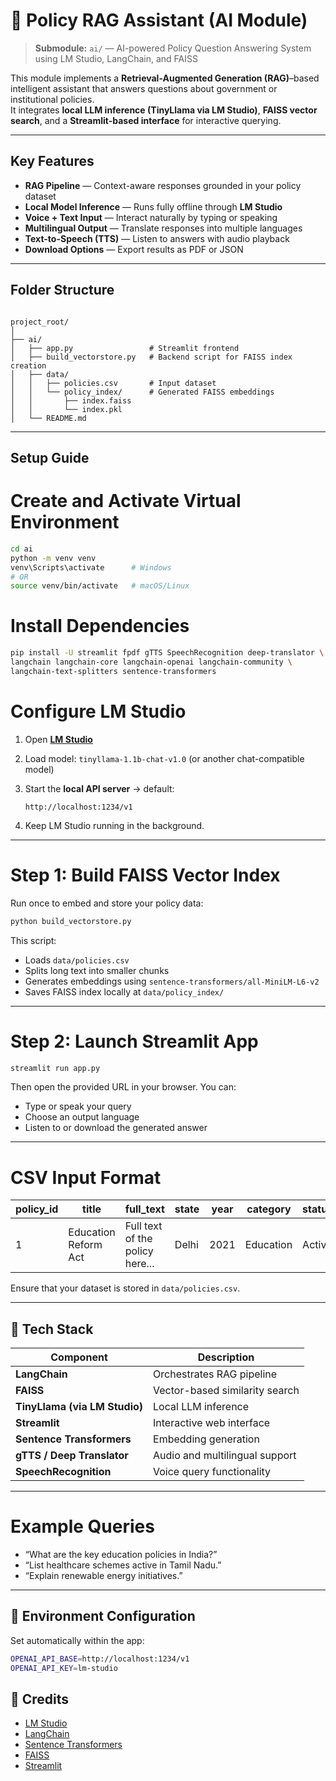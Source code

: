 # 📘 Policy RAG Assistant (AI Module)

> **Submodule:** `ai/` — AI-powered Policy Question Answering System using LM Studio, LangChain, and FAISS  

This module implements a **Retrieval-Augmented Generation (RAG)**–based intelligent assistant that answers questions about government or institutional policies.  
It integrates **local LLM inference (TinyLlama via LM Studio)**, **FAISS vector search**, and a **Streamlit-based interface** for interactive querying.

---

## Key Features

-  **RAG Pipeline** — Context-aware responses grounded in your policy dataset  
-  **Local Model Inference** — Runs fully offline through **LM Studio**  
-  **Voice + Text Input** — Interact naturally by typing or speaking  
-  **Multilingual Output** — Translate responses into multiple languages  
-  **Text-to-Speech (TTS)** — Listen to answers with audio playback  
-  **Download Options** — Export results as PDF or JSON

---

## Folder Structure

```

project_root/
│
├── ai/
│   ├── app.py                 # Streamlit frontend
│   ├── build_vectorstore.py   # Backend script for FAISS index creation
│   ├── data/
│   │   ├── policies.csv       # Input dataset
│   │   └── policy_index/      # Generated FAISS embeddings
│   │       ├── index.faiss
│   │       └── index.pkl
│   └── README.md             
````

---

## Setup Guide

# Create and Activate Virtual Environment

```bash
cd ai
python -m venv venv
venv\Scripts\activate      # Windows
# OR
source venv/bin/activate   # macOS/Linux
````

# Install Dependencies

```bash
pip install -U streamlit fpdf gTTS SpeechRecognition deep-translator \
langchain langchain-core langchain-openai langchain-community \
langchain-text-splitters sentence-transformers
```

# Configure LM Studio

1. Open **[LM Studio](https://lmstudio.ai/)**
2. Load model: `tinyllama-1.1b-chat-v1.0` (or another chat-compatible model)
3. Start the **local API server** → default:

   ```
   http://localhost:1234/v1
   ```
4. Keep LM Studio running in the background.

---

#  Step 1: Build FAISS Vector Index

Run once to embed and store your policy data:

```bash
python build_vectorstore.py
```

This script:

* Loads `data/policies.csv`
* Splits long text into smaller chunks
* Generates embeddings using `sentence-transformers/all-MiniLM-L6-v2`
* Saves FAISS index locally at `data/policy_index/`

---

# Step 2: Launch Streamlit App

```bash
streamlit run app.py
```

Then open the provided URL in your browser.
You can:

* Type or speak your query
* Choose an output language
* Listen to or download the generated answer

---

# CSV Input Format

| policy_id | title                | full_text                       | state | year | category  | status | region |
| --------- | -------------------- | ------------------------------- | ----- | ---- | --------- | ------ | ------ |
| 1         | Education Reform Act | Full text of the policy here... | Delhi | 2021 | Education | Active | North  |

Ensure that your dataset is stored in `data/policies.csv`.

---

## 🧰 Tech Stack

| Component                     | Description                    |
| ----------------------------- | ------------------------------ |
| **LangChain**                 | Orchestrates RAG pipeline      |
| **FAISS**                     | Vector-based similarity search |
| **TinyLlama (via LM Studio)** | Local LLM inference            |
| **Streamlit**                 | Interactive web interface      |
| **Sentence Transformers**     | Embedding generation           |
| **gTTS / Deep Translator**    | Audio and multilingual support |
| **SpeechRecognition**         | Voice query functionality      |

---
# Example Queries

* “What are the key education policies in India?”
* “List healthcare schemes active in Tamil Nadu.”
* “Explain renewable energy initiatives.”
---

## 🧩 Environment Configuration

Set automatically within the app:

```bash
OPENAI_API_BASE=http://localhost:1234/v1
OPENAI_API_KEY=lm-studio
```

## 🧭 Credits

* [LM Studio](https://lmstudio.ai/)
* [LangChain](https://www.langchain.com/)
* [Sentence Transformers](https://www.sbert.net/)
* [FAISS](https://github.com/facebookresearch/faiss)
* [Streamlit](https://streamlit.io/)


